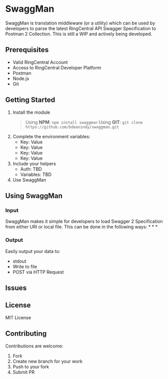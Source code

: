 # SwaggMan

SwaggMan is translation middleware (or a utility) which can be used by developers to parse the latest RingCentral API Swagger Specification to Postman 2 Collection.
This is still a WIP and actively being developed.


## Prerequisites

* Valid RingCentral Account
* Access to RingCentral Developer Platform
* Postman
* Node.js
* Git


## Getting Started

1. Install the module
    > Using **NPM**: `npm install swaggman`
    > Using **GIT**: `git clone https://github.com/bdeanindy/swaggman.git`
2. Complete the environment variables:
    * Key: Value
    * Key: Value
    * Key: Value
    * Key: Value
3. Include your helpers
    * Auth: TBD
    * Variables: TBD
4. Use SwaggMan

## Using SwaggMan

### Input
SwaggMan makes it simple for developers to load Swagger 2 Specification from either URI or local file. This can be done in the following ways:
* 
* 
*

### Output
Easily output your data to:
* stdout
* Write to file
* POST via HTTP Request


## Issues

## License
MIT License

## Contributing

Contributions are welcome:
1. Fork
2. Create new branch for your work
3. Push to your fork
4. Submit PR

